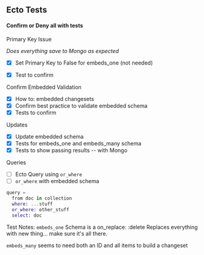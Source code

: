 ## Ecto Tests
#### Confirm or Deny all with tests

Primary Key Issue

*Does everything save to Mongo as expected*

- [x] Set Primary Key to False for embeds_one (not needed)
- [x] Test to confirm


Confirm Embedded Validation
- [x] How to: embedded changesets
- [x] Confirm best practice to validate embedded schema
- [x] Tests to confirm

Updates
- [x] Update embedded schema
- [x] Tests for embeds_one and embeds_many schema
- [x] Tests to show passing results -- with Mongo

Queries
- [ ] Ecto Query using `or_where`
- [ ] `or_where` with embedded schema

```elixir
query =
  from doc in collection
  where: ...stuff
  or_where: other_stuff
  select: doc
```



Test Notes:
`embeds_one` Schema is a on_replace: :delete
Replaces everything with new thing... make sure it's all there.

`embeds_many` seems to need both an ID and all items to build a changeset
